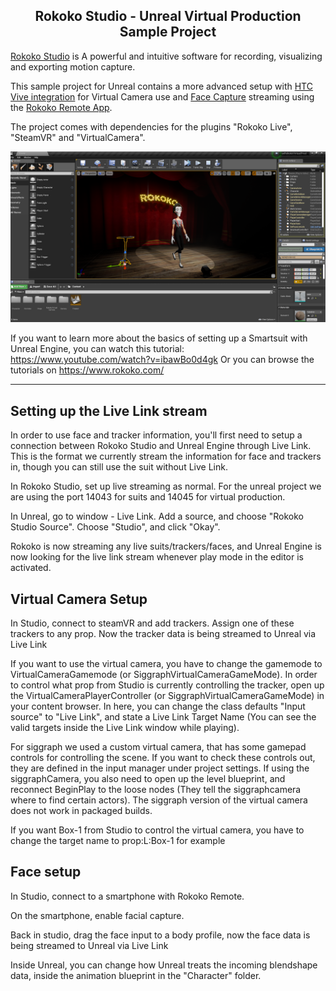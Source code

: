 <h2 align="center"> Rokoko Studio - Unreal Virtual Production Sample Project</h1>

[Rokoko Studio](https://www.rokoko.com/en/products/studio) is A powerful and intuitive software for recording, visualizing and exporting motion capture.

This sample project for Unreal contains a more advanced setup with [HTC Vive integration](https://www.rokoko.com/en/products/virtual-production) for Virtual Camera use and [Face Capture](https://www.rokoko.com/en/products/face-capture) streaming using the [Rokoko Remote App](https://apps.apple.com/us/app/rokoko-remote/id1465692290). 

The project comes with dependencies for the plugins "Rokoko Live", "SteamVR" and "VirtualCamera".

![Unrel Viewport ](Images/unrealViewport.PNG?raw=true)

If you want to learn more about the basics of setting up a Smartsuit with Unreal Engine, you can watch this tutorial: https://www.youtube.com/watch?v=ibawBo0d4gk
Or you can browse the tutorials on https://www.rokoko.com/

---

## Setting up the Live Link stream

In order to use face and tracker information, you'll first need to setup a connection between Rokoko Studio and Unreal Engine through Live Link. This is the format we currently stream the information for face and trackers in, though you can still use the suit without Live Link. 

In Rokoko Studio, set up live streaming as normal. For the unreal project we are using the port 14043 for suits and 14045 for virtual production. 

In Unreal, go to window - Live Link. Add a source, and choose "Rokoko Studio Source". Choose "Studio", and click "Okay". 

Rokoko is now streaming any live suits/trackers/faces, and Unreal Engine is now looking for the live link stream whenever play mode in the editor is activated. 

## Virtual Camera Setup

In Studio, connect to steamVR and add trackers. Assign one of these trackers to any prop. Now the tracker data is being streamed to Unreal via Live Link

If you want to use the virtual camera, you have to change the gamemode to VirtualCameraGamemode (or SiggraphVirtualCameraGameMode). In order to control what prop from Studio is currently controlling the tracker, open up the VirtualCameraPlayerController (or SiggraphVirtualCameraGameMode) in your content browser. In here, you can change the class defaults "Input source" to "Live Link", and state a Live Link Target Name (You can see the valid targets inside the Live Link window while playing). 

For siggraph we used a custom virtual camera, that has some gamepad controls for controlling the scene. If you want to check these controls out, they are defined in the input manager under project settings. 
If using the siggraphCamera, you also need to open up the level blueprint, and reconnect BeginPlay to the loose nodes (They tell the siggraphcamera where to find certain actors). The siggraph version of the virtual camera does not work in packaged builds. 

If you want Box-1 from Studio to control the virtual camera, you have to change the target name to prop:L:Box-1 for example

## Face setup

In Studio, connect to a smartphone with Rokoko Remote.

On the smartphone, enable facial capture.

Back in studio, drag the face input to a body profile, now the face data is being streamed to Unreal via Live Link

Inside Unreal, you can change how Unreal treats the incoming blendshape data, inside the animation blueprint in the "Character" folder.
